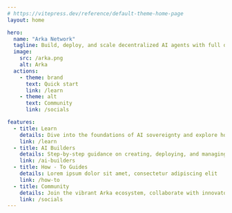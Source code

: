 ```yaml
---
# https://vitepress.dev/reference/default-theme-home-page
layout: home

hero:
  name: "Arka Network"
  tagline: Build, deploy, and scale decentralized AI agents with full data ownership and trustless precision. Empowering AI to operate autonomously in a truly decentralized ecosystem.
  image:
    src: /arka.png
    alt: Arka
  actions:
    - theme: brand
      text: Quick start
      link: /learn
    - theme: alt
      text: Community
      link: /socials

features:
  - title: Learn
    details: Dive into the foundations of AI sovereignty and explore how Arka revolutionizes decentralized AI systems.
    link: /learn
  - title: AI Builders
    details: Step-by-step guidance on creating, deploying, and managing AI agents in a decentralized ecosystem.
    link: /ai-builders
  - title: How - To Guides
    details: Lorem ipsum dolor sit amet, consectetur adipiscing elit
    link: /how-to
  - title: Community
    details: Join the vibrant Arka ecosystem, collaborate with innovators, and shape the decentralized AI future.
    link: /socials
---
```


